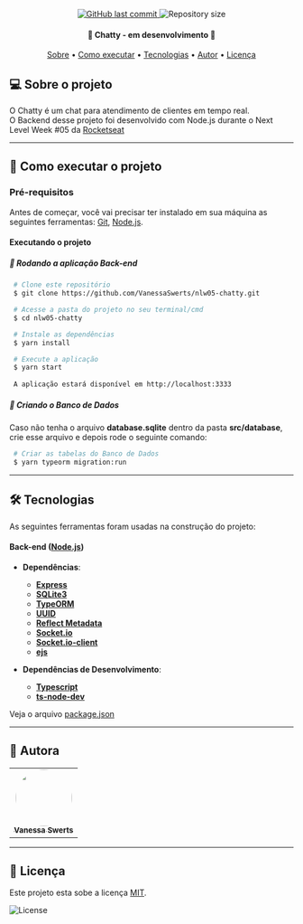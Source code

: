 
<p align="center">  
  <a href="https://github.com/VanessaSwerts/nlw05-chatty/commits/master">
    <img alt="GitHub last commit" src="https://img.shields.io/github/last-commit/VanessaSwerts/nlw05-chatty">
  </a>
  <img alt="Repository size" src="https://img.shields.io/github/repo-size/VanessaSwerts/nlw05-chatty">
</p>

<h4 align="center"> 
	🚧 Chatty - em desenvolvimento 🚧
</h4>

<p align="center">
 <a href="#-sobre-o-projeto">Sobre</a> •
 <a href="#-como-executar-o-projeto">Como executar</a> •
 <a href="#-tecnologias">Tecnologias</a> • 
 <a href="#-autora">Autor</a> •
 <a href="#user-content--licença">Licença</a>
</p>


## 💻 Sobre o projeto

O Chatty é um chat para atendimento de clientes em tempo real. <br />
O Backend desse projeto foi desenvolvido com Node.js durante o Next Level Week #05 da [Rocketseat](https://rocketseat.com.br/)

---

## 🚀 Como executar o projeto

### Pré-requisitos

Antes de começar, você vai precisar ter instalado em sua máquina as seguintes ferramentas:
[Git](https://git-scm.com), [Node.js](https://nodejs.org/en/).

#### Executando o projeto

##### 🧭 Rodando a aplicação Back-end

   ```bash
    # Clone este repositório
    $ git clone https://github.com/VanessaSwerts/nlw05-chatty.git

    # Acesse a pasta do projeto no seu terminal/cmd
    $ cd nlw05-chatty

    # Instale as dependências
    $ yarn install

    # Execute a aplicação
    $ yarn start 
    
    A aplicação estará disponível em http://localhost:3333    
   ```

##### 🧭 Criando o Banco de Dados
  
  Caso não tenha o arquivo **database.sqlite** dentro da pasta **src/database**, crie esse arquivo e depois rode o seguinte comando:

   ```bash
    # Criar as tabelas do Banco de Dados
    $ yarn typeorm migration:run 
   ```
---

## 🛠 Tecnologias

As seguintes ferramentas foram usadas na construção do projeto:

#### **Back-end**  ([Node.js](https://nodejs.org/en/))
- **Dependências**:
  -   **[Express](https://expressjs.com/pt-br/)**
  -   **[SQLite3](https://www.sqlite.org/index.html)**
  -   **[TypeORM](https://typeorm.io/#/)**
  -   **[UUID](https://github.com/uuidjs/uuid)**
  -   **[Reflect Metadata](https://github.com/rbuckton/reflect-metadata)**
  -   **[Socket.io](https://github.com/socketio/socket.io)**
  -   **[Socket.io-client](https://github.com/socketio/socket.io-client)**
  -   **[ejs](https://ejs.co)**
  
- **Dependências de Desenvolvimento**:
  -   **[Typescript](https://www.typescriptlang.org)**
  -   **[ts-node-dev](https://github.com/wclr/ts-node-dev)**

Veja o arquivo  [package.json](https://github.com/VanessaSwerts/nlw05-chatty/blob/master/package.json)

---

## 🦸 Autora

<table>
  <tr>   
    <td align="center"><a href="https://github.com/vanessaSwerts/"><img style="border-radius: 50%;" src="https://avatars2.githubusercontent.com/u/57146734?v=4" width="100px;" alt=""/><br /><sub><b>Vanessa Swerts</b></sub></a></td>  
  </tr>
</table>

---

## 📝 Licença

Este projeto esta sobe a licença [MIT](./LICENSE).

<img alt="License" src="https://img.shields.io/badge/license-MIT-brightgreen"> 

